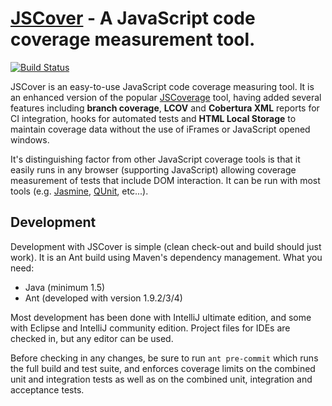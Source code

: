 [JSCover](http://tntim96.github.com/JSCover) - A JavaScript code coverage measurement tool.
================================

[![Build Status](https://drone.io/github.com/tntim96/JSCover/status.png)](https://drone.io/github.com/tntim96/JSCover/latest)

JSCover is an easy-to-use JavaScript code coverage measuring tool. It is an enhanced version of the popular
[JSCoverage](http://siliconforks.com/jscoverage/) tool, having added several features including **branch coverage**,
**LCOV** and **Cobertura XML** reports for CI integration, hooks for automated tests and **HTML Local Storage** to
maintain coverage data without the use of iFrames or JavaScript opened windows.

It's distinguishing factor from other JavaScript coverage tools is that it easily runs in any browser
(supporting JavaScript) allowing coverage measurement of tests that include DOM interaction.
It can be run with most tools (e.g.
[Jasmine](http://jasmine.github.io/),
[QUnit](http://qunitjs.com/), etc...).

Development
-----------
Development with JSCover is simple (clean check-out and build should just work). It is an Ant build using Maven's
dependency management. What you need:
* Java (minimum 1.5)
* Ant (developed with version 1.9.2/3/4)

Most development has been done with IntelliJ ultimate edition, and some with Eclipse and IntelliJ community edition.
Project files for IDEs are checked in, but any editor can be used.

Before checking in any changes, be sure to run `ant pre-commit` which runs the full build and test suite,
and enforces coverage limits on the combined unit and integration tests as well as on the combined unit,
integration and acceptance tests.